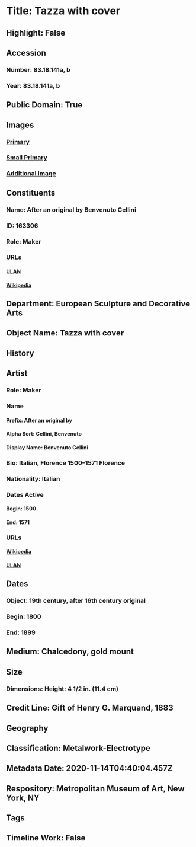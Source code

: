 # Title: Tazza with cover
## Highlight: False
## Accession
### Number: 83.18.141a, b
### Year: 83.18.141a, b
## Public Domain: True
## Images
### [Primary](https://images.metmuseum.org/CRDImages/es/original/LC-83_18_141a,b.jpg)
### [Small Primary](https://images.metmuseum.org/CRDImages/es/web-large/LC-83_18_141a,b.jpg)
### [Additional Image](https://images.metmuseum.org/CRDImages/es/original/LC-83_18_141ab.jpg)
## Constituents
### Name: After an original by Benvenuto Cellini
### ID: 163306
### Role: Maker
### URLs
#### [ULAN](http://vocab.getty.edu/page/ulan/500115352)
#### [Wikipedia](https://www.wikidata.org/wiki/Q190116)
## Department: European Sculpture and Decorative Arts
## Object Name: Tazza with cover
## History
## Artist
### Role: Maker
### Name
#### Prefix: After an original by
#### Alpha Sort: Cellini, Benvenuto
#### Display Name: Benvenuto Cellini
### Bio: Italian, Florence 1500–1571 Florence
### Nationality: Italian
### Dates Active
#### Begin: 1500
#### End: 1571
### URLs
#### [Wikipedia](https://www.wikidata.org/wiki/Q190116)
#### [ULAN](http://vocab.getty.edu/page/ulan/500115352)
## Dates
### Object: 19th century, after 16th century original
### Begin: 1800
### End: 1899
## Medium: Chalcedony, gold mount
## Size
### Dimensions: Height: 4 1/2 in. (11.4 cm)
## Credit Line: Gift of Henry G. Marquand, 1883
## Geography
## Classification: Metalwork-Electrotype
## Metadata Date: 2020-11-14T04:40:04.457Z
## Respository: Metropolitan Museum of Art, New York, NY
## Tags
## Timeline Work: False